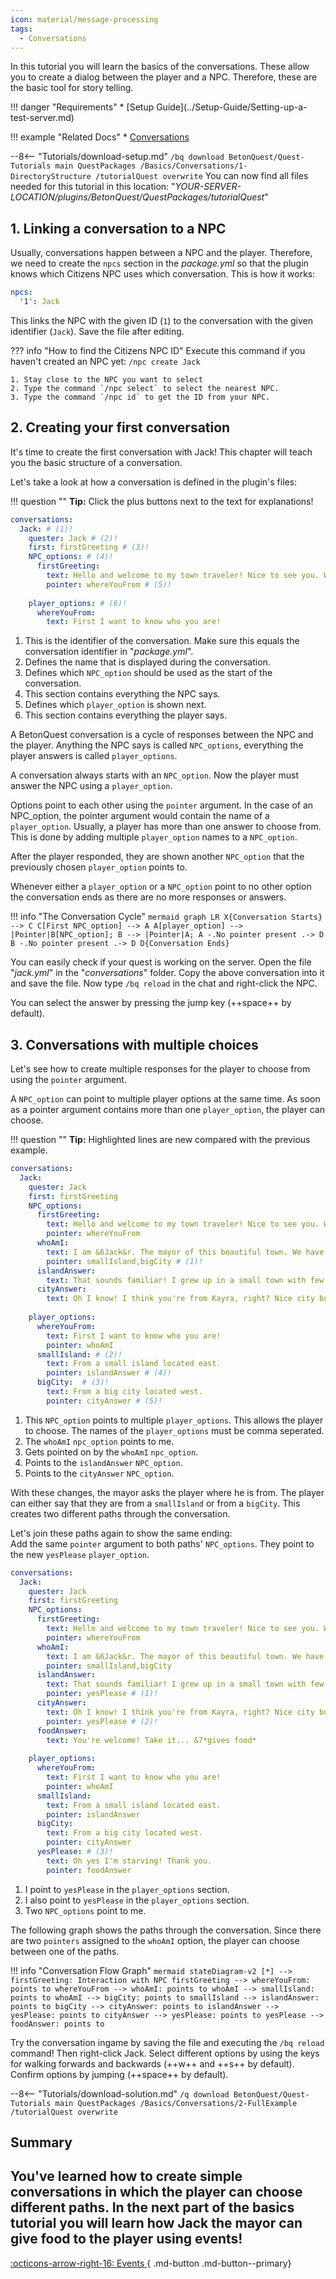 ```yaml
---
icon: material/message-processing
tags:
  - Conversations
---
```

In this tutorial you will learn the basics of the conversations. These allow you to create a dialog between the player
and a NPC. Therefore, these are the basic tool for story telling.
      
<div class="grid" markdown>
!!! danger "Requirements"
    * [Setup Guide](../Setup-Guide/Setting-up-a-test-server.md)

!!! example "Related Docs"
    * [Conversations](../../../Documentation/Conversations.md)
</div>

--8<-- "Tutorials/download-setup.md"
    ```
    /bq download BetonQuest/Quest-Tutorials main QuestPackages /Basics/Conversations/1-DirectoryStructure /tutorialQuest overwrite
    ```
    You can now find all files needed for this tutorial in this location:
    "_YOUR-SERVER-LOCATION/plugins/BetonQuest/QuestPackages/tutorialQuest_"

## 1. Linking a conversation to a NPC

Usually, conversations happen between a NPC and the player. 
Therefore, we need to create the `npcs` section in the _package.yml_ so that the plugin knows which Citizens NPC
uses which conversation. This is how it works:

``` YAML title="package.yml" linenums="1"
npcs:
  '1': Jack
```
This links the NPC with the given ID (`1`) to the conversation with the given identifier (`Jack`).
Save the file after editing.

??? info "How to find the Citizens NPC ID"
    Execute this command if you haven't created an NPC yet: `/npc create Jack`  
    
    1. Stay close to the NPC you want to select
    2. Type the command `/npc select` to select the nearest NPC.
    3. Type the command `/npc id` to get the ID from your NPC.


## 2. Creating your first conversation

It's time to create the first conversation with Jack! This chapter will teach you the basic structure of a conversation.

Let's take a look at how a conversation is defined in the plugin's files:

!!! question ""
    **Tip:** Click the plus buttons next to the text for explanations! 

``` YAML title="jack.yml" linenums="1"
conversations:
  Jack: # (1)!
    quester: Jack # (2)!
    first: firstGreeting # (3)!
    NPC_options: # (4)!
      firstGreeting:
        text: Hello and welcome to my town traveler! Nice to see you. Where are you from?
        pointer: whereYouFrom # (5)!
   
    player_options: # (6)!
      whereYouFrom:
        text: First I want to know who you are!
```

1. This is the identifier of the conversation. Make sure this equals the conversation identifier in "_package.yml_". 
2. Defines the name that is displayed during the conversation.
3. Defines which `NPC_option` should be used as the start of the conversation.
4. This section contains everything the NPC says.
5. Defines which `player_option` is shown next. 
6. This section contains everything the player says.

A BetonQuest conversation is a cycle of responses between the NPC and the player.
Anything the NPC says is called `NPC_options`, everything the player answers is called `player_options`.
  
A conversation always starts with an `NPC_option`. 
Now the player must answer the NPC using a `player_option`.
  
Options point to each other using the `pointer` argument. In the case of an NPC_option, the pointer argument would contain
the name of a `player_option`. 
Usually, a player has more than one answer to choose from. This is done by adding multiple `player_option` names to a
`NPC_option`.
  
After the player responded, they are shown another `NPC_option` that the previously chosen `player_option` points to.

Whenever either a `player_option` or a `NPC_option` point to no other option the conversation ends as there are no more
  responses or answers.

!!! info "The Conversation Cycle"
    ``` mermaid
    graph LR
    X{Conversation Starts} --> C
    C[First NPC_option] --> A
    A[player_option] --> |Pointer|B[NPC_option];
    B --> |Pointer|A;
    A -.No pointer present .-> D
    B -.No pointer present .-> D
    D{Conversation Ends}
    ```
    
You can easily check if your quest is working on the server.
Open the file "_jack.yml_" in the "_conversations_" folder.
Copy the above conversation into it and save the file.
Now type `/bq reload` in the chat and right-click the NPC.

You can select the answer by pressing the jump key (++space++ by default).

## 3. Conversations with multiple choices

Let's see how to create multiple responses for the player to choose from using the `pointer` argument.

A `NPC_option` can point to multiple player options at the same time.
As soon as a pointer argument contains more than one `player_option`, the player can choose.

!!! question ""
    **Tip:** Highlighted lines are new compared with the previous example. 

``` YAMl title="jack.yml" hl_lines="9-15 19-25" linenums="1"
conversations:
  Jack:
    quester: Jack
    first: firstGreeting
    NPC_options:
      firstGreeting:
        text: Hello and welcome to my town traveler! Nice to see you. Where are you from?
        pointer: whereYouFrom
      whoAmI:
        text: I am &6Jack&r. The mayor of this beautiful town. We have some big farms and good old taverns well worth checking out! So now where are you from?
        pointer: smallIsland,bigCity # (1)!
      islandAnswer: 
        text: That sounds familiar! I grew up in a small town with few people. So we already have something in common! Do you want something to eat?
      cityAnswer: 
        text: Oh I know! I think you're from Kayra, right? Nice city but to be honest I prefer country life... You look a bit hungry. Do you want something to eat?
    
    player_options:
      whereYouFrom: 
        text: First I want to know who you are!
        pointer: whoAmI 
      smallIsland: # (2)!
        text: From a small island located east.
        pointer: islandAnswer # (4)!
      bigCity:  # (3)!
        text: From a big city located west.
        pointer: cityAnswer # (5)!
```

1. This `NPC_option` points to multiple `player_options`. This allows the player to choose. The names of the `player_options` must be comma seperated.
2. The `whoAmI` `npc_option` points to me.
3. Gets pointed on by the `whoAmI` `npc_option`.
4. Points to the `islandAnswer` `NPC_option`.
5. Points to the `cityAnswer` `NPC_option`.


With these changes, the mayor asks the player where he is from.
The player can either say that they are from a `smallIsland` or from a
`bigCity`. This creates two different paths through the conversation. 

Let's join these paths again to show the same ending:<br>
Add the same `pointer` argument to both paths' `NPC_options`. They point to the new `yesPlease` `player_option`.
``` YAML title="jack.yml" hl_lines="14 17-19 30-32" linenums="1" 
conversations:
  Jack:
    quester: Jack
    first: firstGreeting
    NPC_options:
      firstGreeting:
        text: Hello and welcome to my town traveler! Nice to see you. Where are you from?
        pointer: whereYouFrom
      whoAmI:
        text: I am &6Jack&r. The mayor of this beautiful town. We have some big farms and good old taverns well worth checking out! So now where are you from?
        pointer: smallIsland,bigCity
      islandAnswer:
        text: That sounds familiar! I grew up in a small town with few people. So we already have something in common! Do you want something to eat?
        pointer: yesPlease # (1)!
      cityAnswer:
        text: Oh I know! I think you're from Kayra, right? Nice city but to be honest I prefer country life... You look a bit hungry. Do you want something to eat?
        pointer: yesPlease # (2)!
      foodAnswer:
        text: You're welcome! Take it... &7*gives food*
    
    player_options:
      whereYouFrom:
        text: First I want to know who you are!
        pointer: whoAmI
      smallIsland:
        text: From a small island located east.
        pointer: islandAnswer
      bigCity:
        text: From a big city located west.
        pointer: cityAnswer
      yesPlease: # (3)!
        text: Oh yes I'm starving! Thank you.
        pointer: foodAnswer
```

1. I point to `yesPlease` in the `player_options` section.
2. I also point to `yesPlease` in the `player_options` section.
3. Two `NPC_options` point to me.

The following graph shows the paths through the conversation. Since there are two `pointers` assigned to the `whoAmI` option,
the player can choose between one of the paths.

!!! info "Conversation Flow Graph"
    ``` mermaid
    stateDiagram-v2
        [*] --> firstGreeting: Interaction with NPC
        firstGreeting --> whereYouFrom: points to
        whereYouFrom --> whoAmI: points to
        whoAmI --> smallIsland: points to
        whoAmI --> bigCity: points to
        smallIsland --> islandAnswer: points to
        bigCity --> cityAnswer: points to
        islandAnswer --> yesPlease: points to
        cityAnswer --> yesPlease: points to
        yesPlease --> foodAnswer: points to
    ```

Try the conversation ingame by saving the file and executing the `/bq reload` command!
Then right-click Jack.
Select different options by using the keys for walking forwards and backwards (++w++ and ++s++ by default). Confirm 
options by jumping (++space++ by default).


--8<-- "Tutorials/download-solution.md"
    ```
    /q download BetonQuest/Quest-Tutorials main QuestPackages /Basics/Conversations/2-FullExample /tutorialQuest overwrite
    ```

## Summary

You've learned how to create simple conversations in which the player can choose different paths.
In the next part of the basics tutorial you will learn how Jack the mayor can give food to the player using **events**!
---
[:octicons-arrow-right-16: Events ](./Events.md){ .md-button .md-button--primary}
